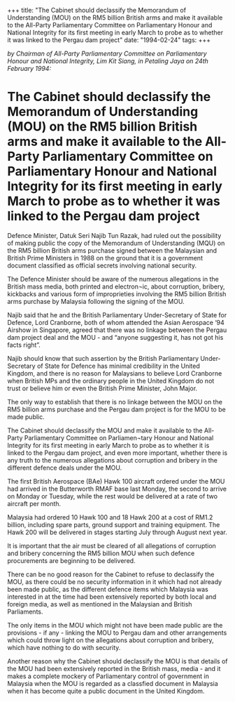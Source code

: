 +++ 
title: "The Cabinet should declassify the Memorandum of Understanding (MOU) on the RM5 billion British arms and make it available to the All-Party Parliamentary Committee on Parliamentary Honour and National Integrity for its first meeting in early March to probe as to whether it was linked to the Pergau dam project"
date: "1994-02-24"
tags:
+++

_by Chairman of All-Party Parliamentary Committee on Parliamentary Honour and National Integrity, Lim Kit Siang, in Petaling Jaya on 24th February 1994:_

# The Cabinet should declassify the Memorandum of Understanding (MOU) on the RM5 billion British arms and make it available to the All-Party Parliamentary Committee on Parliamentary Honour and National Integrity for its first meeting in early March to probe as to whether it was linked to the Pergau dam project

Defence Minister, Datuk Seri Najib Tun Razak, had ruled out the possibility of making public the copy of the Memorandum of Understanding (MQU) on the RM5 billion British arms purchase signed between the Malaysian and British Prime Ministers in 1988 on the ground that it is a government document classified as official secrets involving national security.</u>

The Defence Minister should be aware of the numerous allegations in the British mass media, both printed and electron¬ic, about corruption, bribery, kickbacks and various form of improprieties involving the RM5 billion British arms purchase by Malaysia following the signing of the MOU.

Najib said that he and the British Parliamentary Under-Secretary of State for Defence, Lord Cranborne, both of whom attended the Asian Aerospace ‘94 Airshow in Singapore, agreed that there was no linkage between the Pergau dam project deal and the MOU - and “anyone suggesting it, has not got his facts right”.

Najib should know that such assertion by the British Parliamentary Under-Secretary of State for Defence has minimal credibility in the United Kingdom, and there is no reason for Malaysians to believe Lord Cranborne when British MPs and the ordinary people in the United Kingdom do not trust or believe him or even the British Prime Minister, John Major.

The only way to establish that there is no linkage between the MOU on the RM5 billion arms purchase and the Pergau dam project is for the MOU to be made public.

The Cabinet should declassify the MOU and make it available to the All-Party Parliamentary Committee on Parliamen¬tary Honour and National Integrity for its first meeting in early March to probe as to whether it is linked to the Pergau dam project, and even more important, whether there is any truth to the numerous allegations about corruption and bribery in the different defence deals under the MOU.

The first British Aerospace (BAe) Hawk 100 aircraft ordered under the MOU had arrived in the Butterworth RMAF base last Monday, the second to arrive on Monday or Tuesday, while the rest would be delivered at a rate of two aircraft per month.

Malaysia had ordered 10 Hawk 100 and 18 Hawk 200 at a cost of RM1.2 billion, including spare parts, ground support and training equipment. The Hawk 200 will be delivered in stages starting July through August next year.

It is important that the air must be cleared of all allegations of corruption and bribery concerning the RM5 billion MOU when such defence procurements are beginning to be delivered.

There can be no good reason for the Cabinet to refuse to declassify the MOU, as there could be no security information in it which had not already been made public, as the different defence items which Malaysia was interested in at the time had been extensively reported by both local and foreign media, as well as mentioned in the Malaysian and British Parliaments.

The only items in the MOU which might not have been made public are the provisions - if any - linking the MOU to Pergau dam and other arrangements which could throw light on the allegations about corruption and bribery, which have nothing to do with security.

Another reason why the Cabinet should declassify the MOU is that details of the MOU had been extensively reported in the British mass, media - and it makes a complete mockery of Parliamentary control of government in Malaysia when the MOU is regarded as a classfied document in Malaysia when it has become quite a public document in the United Kingdom.
 
